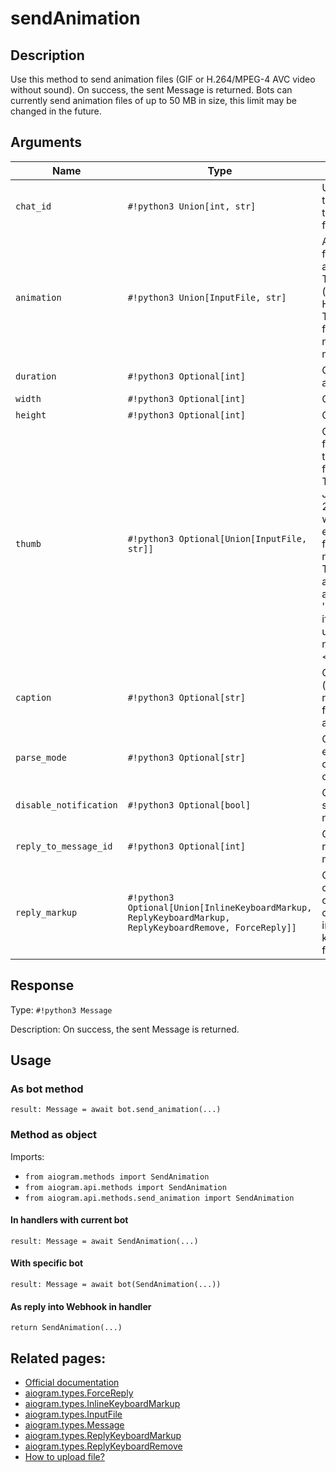 # sendAnimation

## Description

Use this method to send animation files (GIF or H.264/MPEG-4 AVC video without sound). On success, the sent Message is returned. Bots can currently send animation files of up to 50 MB in size, this limit may be changed in the future.


## Arguments

| Name | Type | Description |
| - | - | - |
| `chat_id` | `#!python3 Union[int, str]` | Unique identifier for the target chat or username of the target channel (in the format @channelusername) |
| `animation` | `#!python3 Union[InputFile, str]` | Animation to send. Pass a file_id as String to send an animation that exists on the Telegram servers (recommended), pass an HTTP URL as a String for Telegram to get an animation from the Internet, or upload a new animation using multipart/form-data. |
| `duration` | `#!python3 Optional[int]` | Optional. Duration of sent animation in seconds |
| `width` | `#!python3 Optional[int]` | Optional. Animation width |
| `height` | `#!python3 Optional[int]` | Optional. Animation height |
| `thumb` | `#!python3 Optional[Union[InputFile, str]]` | Optional. Thumbnail of the file sent; can be ignored if thumbnail generation for the file is supported server-side. The thumbnail should be in JPEG format and less than 200 kB in size. A thumbnail‘s width and height should not exceed 320. Ignored if the file is not uploaded using multipart/form-data. Thumbnails can’t be reused and can be only uploaded as a new file, so you can pass 'attach://<file_attach_name>' if the thumbnail was uploaded using multipart/form-data under <file_attach_name>. |
| `caption` | `#!python3 Optional[str]` | Optional. Animation caption (may also be used when resending animation by file_id), 0-1024 characters after entities parsing |
| `parse_mode` | `#!python3 Optional[str]` | Optional. Mode for parsing entities in the animation caption. See formatting options for more details. |
| `disable_notification` | `#!python3 Optional[bool]` | Optional. Sends the message silently. Users will receive a notification with no sound. |
| `reply_to_message_id` | `#!python3 Optional[int]` | Optional. If the message is a reply, ID of the original message |
| `reply_markup` | `#!python3 Optional[Union[InlineKeyboardMarkup, ReplyKeyboardMarkup, ReplyKeyboardRemove, ForceReply]]` | Optional. Additional interface options. A JSON-serialized object for an inline keyboard, custom reply keyboard, instructions to remove reply keyboard or to force a reply from the user. |



## Response

Type: `#!python3 Message`

Description: On success, the sent Message is returned.


## Usage

### As bot method

```python3
result: Message = await bot.send_animation(...)
```

### Method as object

Imports:

- `from aiogram.methods import SendAnimation`
- `from aiogram.api.methods import SendAnimation`
- `from aiogram.api.methods.send_animation import SendAnimation`

#### In handlers with current bot
```python3
result: Message = await SendAnimation(...)
```

#### With specific bot
```python3
result: Message = await bot(SendAnimation(...))
```
#### As reply into Webhook in handler
```python3
return SendAnimation(...)
```


## Related pages:

- [Official documentation](https://core.telegram.org/bots/api#sendanimation)
- [aiogram.types.ForceReply](../types/force_reply.md)
- [aiogram.types.InlineKeyboardMarkup](../types/inline_keyboard_markup.md)
- [aiogram.types.InputFile](../types/input_file.md)
- [aiogram.types.Message](../types/message.md)
- [aiogram.types.ReplyKeyboardMarkup](../types/reply_keyboard_markup.md)
- [aiogram.types.ReplyKeyboardRemove](../types/reply_keyboard_remove.md)
- [How to upload file?](../sending_files.md)
